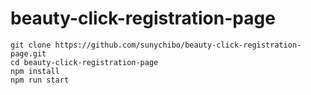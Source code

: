 # beauty-click-registration-page
```
git clone https://github.com/sunychibo/beauty-click-registration-page.git
cd beauty-click-registration-page
npm install
npm run start
```

